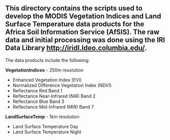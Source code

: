 ## This directory contains the scripts used to develop the MODIS Vegetation Indices and Land Surface Temperature data products for the Africa Soil Information Service (AfSIS). The raw data and initial processing was done using the IRI Data Library http://iridl.ldeo.columbia.edu/.


The data products include the following:

**VegetationIndices** - 250m resolution

* Enhanced Vegetation Index (EVI)
* Normalized Difference Vegetation Index (NDVI)
* Reflectance Red Band 1
* Reflectance Near-Infrared (NIR) Band 2
* Reflectance Blue Band 3
* Reflectance Mid-Infrared (MIR) Band 7

**LandSurfaceTemp** - 1km resolution
* Land Surface Temperature Day
* Land Surface Temperature Night

